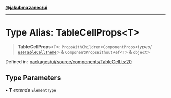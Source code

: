 [**@jakubmazanec/ui**](../README.md)

---

# Type Alias: TableCellProps\<T\>

> **TableCellProps**\<`T`\>: `PropsWithChildren`\<`ComponentProps`\<_typeof_
> [`useTableCellTheme`](../functions/useTableCellTheme.md)\> & `ComponentPropsWithoutRef`\<`T`\> &
> `object`\>

Defined in:
[packages/ui/source/components/TableCell.ts:20](https://github.com/jakubmazanec/tools/blob/7c5f40d811171692b72a47160bc33d644201b16a/packages/ui/source/components/TableCell.ts#L20)

## Type Parameters

• **T** _extends_ `ElementType`
